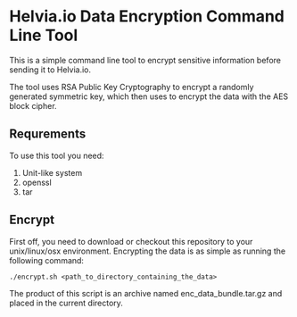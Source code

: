 # Helvia.io Data Encryption Command Line Tool

This is a simple command line tool to encrypt sensitive information before sending it to Helvia.io.

The tool uses RSA Public Key Cryptography to encrypt a randomly generated symmetric key,
 which then uses to encrypt the data with the AES block cipher.

## Requrements

To use this tool you need:

1. Unit-like system
2. openssl
3. tar

## Encrypt

First off, you need to download or checkout this repository to your unix/linux/osx environment.
Encrypting the data is as simple as running the following command:

```
./encrypt.sh <path_to_directory_containing_the_data>
```

The product of this script is an archive named enc_data_bundle.tar.gz and placed in the current directory.
